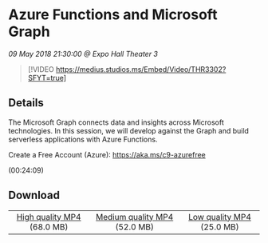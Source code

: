 # Azure Functions and Microsoft Graph

*09 May 2018 21:30:00 @ Expo Hall Theater 3*

> [!VIDEO https://medius.studios.ms/Embed/Video/THR3302?SFYT=true]

## Details

<p>The Microsoft Graph connects data and insights across Microsoft technologies. In this session, we will develop against the Graph and build serverless applications with Azure Functions.</p><p>Create a Free Account (Azure): <a href="https://aka.ms/c9-azurefree">https://aka.ms/c9-azurefree</a></p> (00:24:09)

## Download

||||
|:--:|:----:|:-:|
|[High quality MP4](https://sec.ch9.ms/ch9/b4f7/bc61b012-5b92-4ecf-92a5-64d87b11b4f7/THR3302_high.mp4) (68.0 MB)|[Medium quality MP4](https://sec.ch9.ms/ch9/b4f7/bc61b012-5b92-4ecf-92a5-64d87b11b4f7/THR3302_mid.mp4) (52.0 MB)|[Low quality MP4](https://sec.ch9.ms/ch9/b4f7/bc61b012-5b92-4ecf-92a5-64d87b11b4f7/THR3302.mp4) (25.0 MB)|